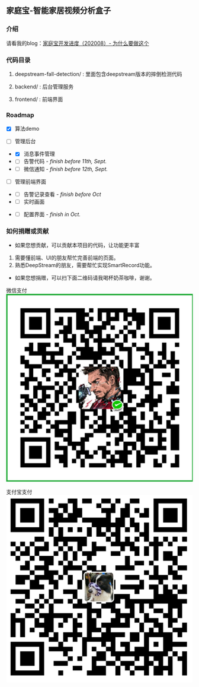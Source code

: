 ## 家庭宝-智能家居视频分析盒子

### 介绍

请看我的blog：[家庭宝开发进度（202008）- 为什么要做这个](https://ijst.me/wp/2020/08/31/%e5%ae%b6%e5%ba%ad%e5%ae%9d%e5%bc%80%e5%8f%91%e8%bf%9b%e5%ba%a6%ef%bc%88202008%ef%bc%89-%e4%b8%ba%e4%bb%80%e4%b9%88%e8%a6%81%e5%81%9a%e8%bf%99%e4%b8%aa/)

### 代码目录

1. deepstream-fall-detection/ : 里面包含deepstream版本的摔倒检测代码

2. backend/ : 后台管理服务

3. frontend/ : 前端界面

### Roadmap

- [x] 算法demo

- [ ] 管理后台
- - [x] 消息事件管理
- - [ ] 告警代码 - *finish before 11th, Sept.*
- - [ ] 微信通知 - *finish before 12th, Sept.*

- [ ] 管理前端界面
- - [ ] 告警记录查看 - *finish before Oct*
- - [ ] 实时画面
- - [ ] 配置界面 - *finish in Oct.*


### 如何捐赠或贡献

- 如果您想贡献，可以贡献本项目的代码，让功能更丰富

1. 需要懂前端、UI的朋友帮忙完善前端的页面。
2. 熟悉DeepStream的朋友，需要帮忙实现SmartRecord功能。


- 如果您想捐赠，可以扫下面二维码请我喝杯奶茶咖啡，谢谢。


微信支付
![微信支付](./pics/wechat.png)

支付宝支付
![支付宝](./pics/alipay.png)